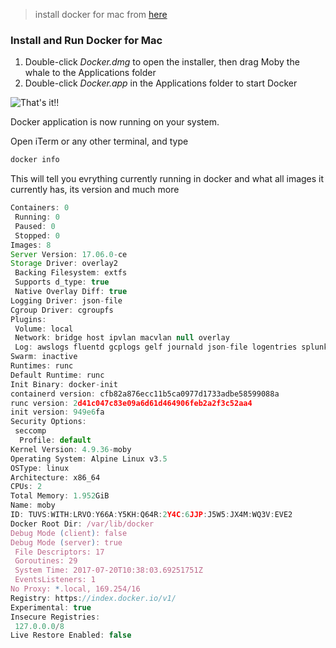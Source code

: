 >install docker for mac from [here](https://docs.docker.com/docker-for-mac/install/)

### Install and Run Docker for Mac
1. Double-click *Docker.dmg* to open the installer, then drag Moby the whale to the Applications folder
2. Double-click *Docker.app* in the Applications folder to start Docker




![That's it!!](https://vignette2.wikia.nocookie.net/looneytunes/images/e/e1/All.jpg/revision/latest/scale-to-width-down/260?cb=20150313020828)


Docker application is now running on your system.

Open iTerm or any other terminal, and type
```javascript
docker info
```

This will tell you evrything currently running in docker and what all images it currently has, its version and much more

```javascript
Containers: 0
 Running: 0
 Paused: 0
 Stopped: 0
Images: 8
Server Version: 17.06.0-ce
Storage Driver: overlay2
 Backing Filesystem: extfs
 Supports d_type: true
 Native Overlay Diff: true
Logging Driver: json-file
Cgroup Driver: cgroupfs
Plugins:
 Volume: local
 Network: bridge host ipvlan macvlan null overlay
 Log: awslogs fluentd gcplogs gelf journald json-file logentries splunk syslog
Swarm: inactive
Runtimes: runc
Default Runtime: runc
Init Binary: docker-init
containerd version: cfb82a876ecc11b5ca0977d1733adbe58599088a
runc version: 2d41c047c83e09a6d61d464906feb2a2f3c52aa4
init version: 949e6fa
Security Options:
 seccomp
  Profile: default
Kernel Version: 4.9.36-moby
Operating System: Alpine Linux v3.5
OSType: linux
Architecture: x86_64
CPUs: 2
Total Memory: 1.952GiB
Name: moby
ID: TUVS:WITH:LRVO:Y66A:Y5KH:Q64R:2Y4C:6JJP:J5W5:JX4M:WQ3V:EVE2
Docker Root Dir: /var/lib/docker
Debug Mode (client): false
Debug Mode (server): true
 File Descriptors: 17
 Goroutines: 29
 System Time: 2017-07-20T10:38:03.69251751Z
 EventsListeners: 1
No Proxy: *.local, 169.254/16
Registry: https://index.docker.io/v1/
Experimental: true
Insecure Registries:
 127.0.0.0/8
Live Restore Enabled: false
```
